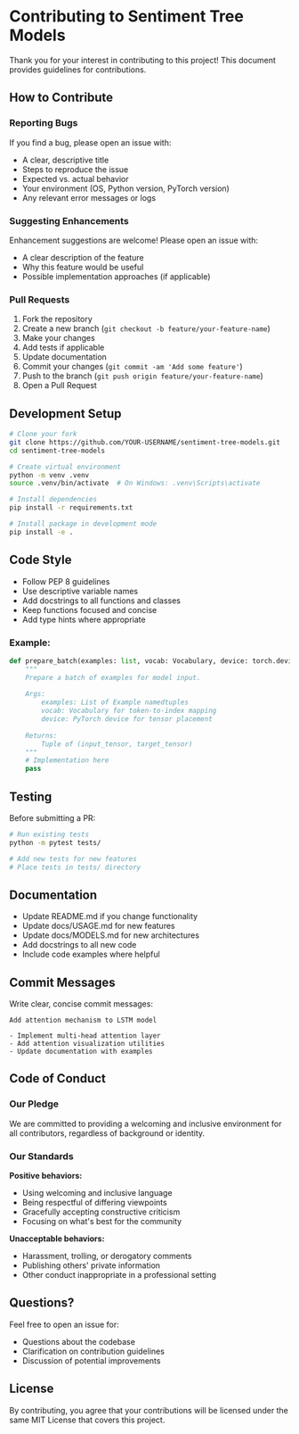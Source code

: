 # Contributing to Sentiment Tree Models

Thank you for your interest in contributing to this project! This document provides guidelines for contributions.

## How to Contribute

### Reporting Bugs

If you find a bug, please open an issue with:
- A clear, descriptive title
- Steps to reproduce the issue
- Expected vs. actual behavior
- Your environment (OS, Python version, PyTorch version)
- Any relevant error messages or logs

### Suggesting Enhancements

Enhancement suggestions are welcome! Please open an issue with:
- A clear description of the feature
- Why this feature would be useful
- Possible implementation approaches (if applicable)

### Pull Requests

1. Fork the repository
2. Create a new branch (`git checkout -b feature/your-feature-name`)
3. Make your changes
4. Add tests if applicable
5. Update documentation
6. Commit your changes (`git commit -am 'Add some feature'`)
7. Push to the branch (`git push origin feature/your-feature-name`)
8. Open a Pull Request

## Development Setup

```bash
# Clone your fork
git clone https://github.com/YOUR-USERNAME/sentiment-tree-models.git
cd sentiment-tree-models

# Create virtual environment
python -m venv .venv
source .venv/bin/activate  # On Windows: .venv\Scripts\activate

# Install dependencies
pip install -r requirements.txt

# Install package in development mode
pip install -e .
```

## Code Style

- Follow PEP 8 guidelines
- Use descriptive variable names
- Add docstrings to all functions and classes
- Keep functions focused and concise
- Add type hints where appropriate

### Example:

```python
def prepare_batch(examples: list, vocab: Vocabulary, device: torch.device) -> tuple:
    """
    Prepare a batch of examples for model input.
    
    Args:
        examples: List of Example namedtuples
        vocab: Vocabulary for token-to-index mapping
        device: PyTorch device for tensor placement
        
    Returns:
        Tuple of (input_tensor, target_tensor)
    """
    # Implementation here
    pass
```

## Testing

Before submitting a PR:

```bash
# Run existing tests
python -m pytest tests/

# Add new tests for new features
# Place tests in tests/ directory
```

## Documentation

- Update README.md if you change functionality
- Update docs/USAGE.md for new features
- Update docs/MODELS.md for new architectures
- Add docstrings to all new code
- Include code examples where helpful

## Commit Messages

Write clear, concise commit messages:

```
Add attention mechanism to LSTM model

- Implement multi-head attention layer
- Add attention visualization utilities
- Update documentation with examples
```

## Code of Conduct

### Our Pledge

We are committed to providing a welcoming and inclusive environment for all contributors, regardless of background or identity.

### Our Standards

**Positive behaviors:**
- Using welcoming and inclusive language
- Being respectful of differing viewpoints
- Gracefully accepting constructive criticism
- Focusing on what's best for the community

**Unacceptable behaviors:**
- Harassment, trolling, or derogatory comments
- Publishing others' private information
- Other conduct inappropriate in a professional setting

## Questions?

Feel free to open an issue for:
- Questions about the codebase
- Clarification on contribution guidelines
- Discussion of potential improvements

## License

By contributing, you agree that your contributions will be licensed under the same MIT License that covers this project.
